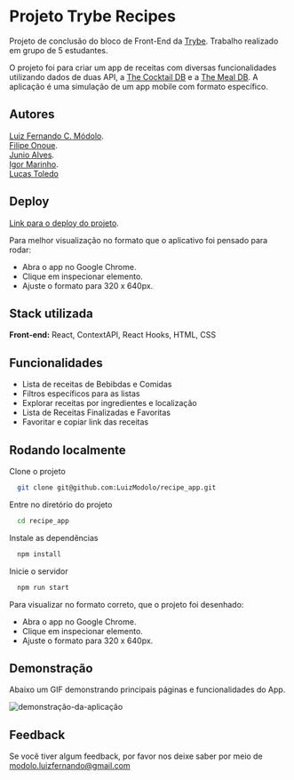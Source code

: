 
# Projeto Trybe Recipes

Projeto de conclusão do bloco de Front-End da [Trybe](https://www.betrybe.com). Trabalho realizado em grupo de 5 estudantes.

O projeto foi para criar um app de receitas com diversas funcionalidades utilizando dados de duas API, a [The Cocktail DB](https://www.thecocktaildb.com) e a [The Meal DB](https://www.themealdb.com). A aplicação é uma simulação de um app mobile com formato específico.


## Autores

[Luiz Fernando C. Módolo](https://github.com/LuizModolo).  
[Filipe Onoue](https://github.com/onoue9).  
[Junio Alves](https://github.com/JunioASilva).  
[Igor Marinho](https://github.com/IgorMarinhoArgollo).  
[Lucas Toledo](https://github.com/lucas-morais)


## Deploy

[Link para o deploy do projeto](https://recipe-app-chi-one.vercel.app).

Para melhor visualização no formato que o aplicativo foi pensado para rodar:

- Abra o app no Google Chrome.
- Clique em inspecionar elemento.
- Ajuste o formato para 320 x 640px.


## Stack utilizada

**Front-end:** React, ContextAPI, React Hooks, HTML, CSS


## Funcionalidades

- Lista de receitas de Bebibdas e Comidas
- Filtros específicos para as listas
- Explorar receitas por ingredientes e localização
- Lista de Receitas Finalizadas e Favoritas
- Favoritar e copiar link das receitas

## Rodando localmente

Clone o projeto

```bash
  git clone git@github.com:LuizModolo/recipe_app.git
```

Entre no diretório do projeto

```bash
  cd recipe_app
```

Instale as dependências

```bash
  npm install
```

Inicie o servidor

```bash
  npm run start
```

Para visualizar no formato correto, que o projeto foi desenhado: 

- Abra o app no Google Chrome.
- Clique em inspecionar elemento.
- Ajuste o formato para 320 x 640px.


## Demonstração

Abaixo um GIF demonstrando principais páginas e funcionalidades do App.

![demonstração-da-aplicação](https://github.com/LuizModolo/recipe_app/blob/main/public/demonstracao.gif)
## Feedback

Se você tiver algum feedback, por favor nos deixe saber por meio de modolo.luizfernando@gmail.com

